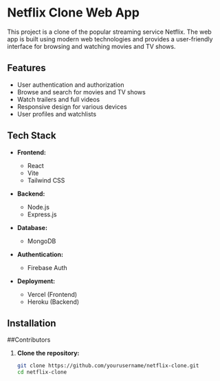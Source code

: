 # Netflix Clone Web App

This project is a clone of the popular streaming service Netflix. The web app is built using modern web technologies and provides a user-friendly interface for browsing and watching movies and TV shows.

## Features

- User authentication and authorization
- Browse and search for movies and TV shows
- Watch trailers and full videos
- Responsive design for various devices
- User profiles and watchlists

## Tech Stack

- **Frontend:**
  - React
  - Vite
  - Tailwind CSS

- **Backend:**
  - Node.js
  - Express.js

- **Database:**
  - MongoDB

- **Authentication:**
  - Firebase Auth

- **Deployment:**
  - Vercel (Frontend)
  - Heroku (Backend)

## Installation
##Contributors

1. **Clone the repository:**

   ```bash
   git clone https://github.com/yourusername/netflix-clone.git
   cd netflix-clone
